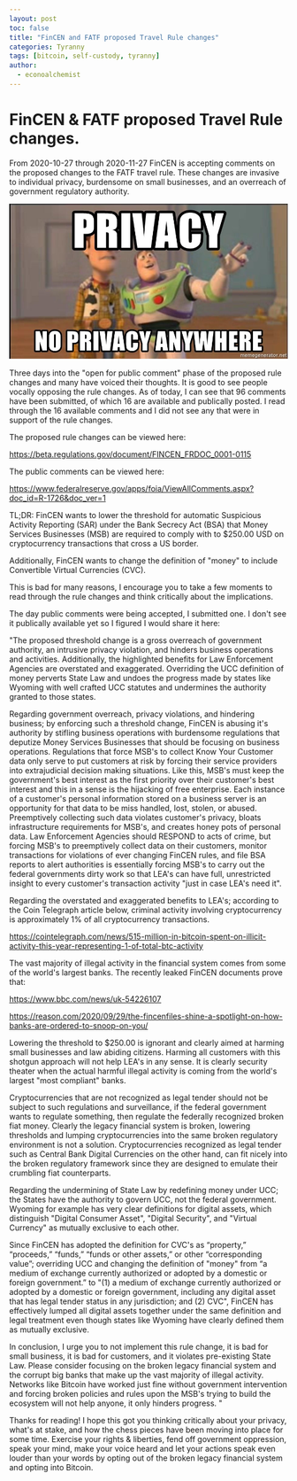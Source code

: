 ```yaml
---
layout: post
toc: false
title: "FinCEN and FATF proposed Travel Rule changes"
categories: Tyranny
tags: [bitcoin, self-custody, tyranny]
author:
  - econoalchemist
---
```

# FinCEN & FATF proposed Travel Rule changes.
From 2020-10-27 through 2020-11-27 FinCEN is accepting comments on the proposed changes to the FATF travel rule. These changes are invasive to individual privacy, burdensome on small businesses, and an overreach of government regulatory authority.

<p align="center">
  <img src="assets/No-Privacy.jpg">
</p>

Three days into the "open for public comment" phase of the proposed rule changes and many have voiced their thoughts. It is good to see people vocally opposing the rule changes. As of today, I can see that 96 comments have been submitted, of which 16 are available and publically posted. I read through the 16 available comments and I did not see any that were in support of the rule changes. 

The proposed rule changes can be viewed here:

https://beta.regulations.gov/document/FINCEN_FRDOC_0001-0115 

The public comments can be viewed here:

https://www.federalreserve.gov/apps/foia/ViewAllComments.aspx?doc_id=R-1726&doc_ver=1 

TL;DR: FinCEN wants to lower the threshold for automatic Suspicious Activity Reporting (SAR) under the Bank Secrecy Act (BSA) that Money Services Businesses (MSB) are required to comply with to $250.00 USD on cryptocurrency transactions that cross a US border. 

Additionally, FinCEN wants to change the definition of "money" to include Convertible Virtual Currencies (CVC).

This is bad for many reasons, I encourage you to take a few moments to read through the rule changes and think critically about the implications. 

The day public comments were being accepted, I submitted one. I don't see it publically available yet so I figured I would share it here:

"The proposed threshold change is a gross overreach of government authority, an intrusive privacy violation, and hinders business operations and activities. Additionally, the highlighted benefits for Law Enforcement Agencies are overstated and exaggerated. Overriding the UCC definition of money perverts State Law and undoes the progress made by states like Wyoming with well crafted UCC statutes and undermines the authority granted to those states. 

Regarding government overreach, privacy violations, and hindering business; by enforcing such a threshold change, FinCEN is abusing it's authority by stifling business operations with burdensome regulations that deputize Money Services Businesses that should be focusing on business operations. Regulations that force MSB's to collect Know Your Customer data only serve to put customers at risk by forcing their service providers into extrajudicial decision making situations. Like this, MSB's must keep the government's best interest as the first priority over their customer's best interest and this in a sense is the hijacking of free enterprise. Each instance of a customer's personal information stored on a business server is an opportunity for that data to be miss handled, lost, stolen, or abused. Preemptively collecting such data violates customer's privacy, bloats infrastructure requirements for MSB's, and creates honey pots of personal data. Law Enforcement Agencies should RESPOND to acts of crime, but forcing MSB's to preemptively collect data on their customers, monitor transactions for violations of ever changing FinCEN rules, and file BSA reports to alert authorities is essentially forcing MSB's to carry out the federal governments dirty work so that LEA's can have full, unrestricted insight to every customer's transaction activity "just in case LEA's need it".

Regarding the overstated and exaggerated benefits to LEA's; according to the Coin Telegraph article below, criminal activity involving cryptocurrency is approximately 1% of all cryptocurrency transactions. 

https://cointelegraph.com/news/515-million-in-bitcoin-spent-on-illicit-activity-this-year-representing-1-of-total-btc-activity

The vast majority of illegal activity in the financial system comes from some of the world's largest banks. The recently leaked FinCEN documents prove that:

https://www.bbc.com/news/uk-54226107

https://reason.com/2020/09/29/the-fincenfiles-shine-a-spotlight-on-how-banks-are-ordered-to-snoop-on-you/       

Lowering the threshold to $250.00 is ignorant and clearly aimed at harming small businesses and law abiding citizens. Harming all customers with this shotgun approach will not help LEA's in any sense. It is clearly security theater when the actual harmful illegal activity is coming from the world's largest "most compliant" banks. 

Cryptocurrencies that are not recognized as legal tender should not be subject to such regulations and surveillance, if the federal government wants to regulate something, then regulate the federally recognized broken fiat money. Clearly the legacy financial system is broken, lowering thresholds and lumping cryptocurrencies into the same broken regulatory environment is not a solution. Cryptocurrencies recognized as legal tender such as Central Bank Digital Currencies on the other hand, can fit nicely into the broken regulatory framework since they are designed to emulate their crumbling fiat counterparts. 

Regarding the undermining of State Law by redefining money under UCC; the States have the authority to govern UCC, not the federal government. Wyoming for example has very clear definitions for digital assets, which distinguish "Digital Consumer Asset", "Digital Security", and "Virtual Currency" as mutually exclusive to each other. 

Since FinCEN has adopted the definition for CVC's as “property,” “proceeds,” “funds,” “funds or other assets,” or other “corresponding value”; overriding UCC and changing the definition of "money" from “a medium of exchange currently authorized or adopted by a domestic or foreign government.” to "(1) a medium of exchange currently authorized or adopted by a domestic or foreign government, including any digital asset that has legal tender status in any jurisdiction; and (2) CVC", FinCEN has effectively lumped all digital assets together under the same definition and legal treatment even though states like Wyoming have clearly defined them as mutually exclusive. 

In conclusion, I urge you to not implement this rule change, it is bad for small business, it is bad for customers, and it violates pre-existing State Law. Please consider focusing on the broken legacy financial system and the corrupt big banks that make up the vast majority of illegal activity. Networks like Bitcoin have worked just fine without government intervention and forcing broken policies and rules upon the MSB's trying to build the ecosystem will not help anyone, it only hinders progress. "

Thanks for reading! I hope this got you thinking critically about your privacy, what's at stake, and how the chess pieces have been moving into place for some time. Exercise your rights & liberties, fend off government oppression, speak your mind, make your voice heard and let your actions speak even louder than your words by opting out of the broken legacy financial system and opting into Bitcoin.
